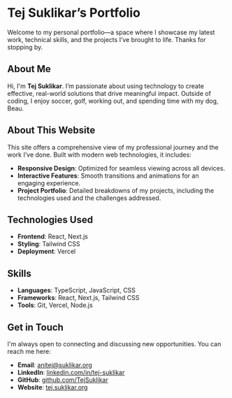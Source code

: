 # **Tej Suklikar’s Portfolio**

Welcome to my personal portfolio—a space where I showcase my latest work, technical skills, and the projects I’ve brought to life. Thanks for stopping by.

## **About Me**

Hi, I'm **Tej Suklikar**. I’m passionate about using technology to create effective, real-world solutions that drive meaningful impact. Outside of coding, I enjoy soccer, golf, working out, and spending time with my dog, Beau.

## **About This Website**

This site offers a comprehensive view of my professional journey and the work I’ve done. Built with modern web technologies, it includes:

- **Responsive Design**: Optimized for seamless viewing across all devices.  
- **Interactive Features**: Smooth transitions and animations for an engaging experience.  
- **Project Portfolio**: Detailed breakdowns of my projects, including the technologies used and the challenges addressed.

## **Technologies Used**

- **Frontend**: React, Next.js  
- **Styling**: Tailwind CSS  
- **Deployment**: Vercel  

## **Skills**

- **Languages**: TypeScript, JavaScript, CSS  
- **Frameworks**: React, Next.js, Tailwind CSS  
- **Tools**: Git, Vercel, Node.js  

## **Get in Touch**

I'm always open to connecting and discussing new opportunities. You can reach me here:

- **Email**: [anitej@suklikar.org](mailto:anitej@suklikar.org)  
- **LinkedIn**: [linkedin.com/in/tej-suklikar](https://www.linkedin.com/in/tej-suklikar/)  
- **GitHub**: [github.com/TejSuklikar](https://github.com/TejSuklikar)  
- **Website**: [tej.suklikar.org](https://tej.suklikar.org)
